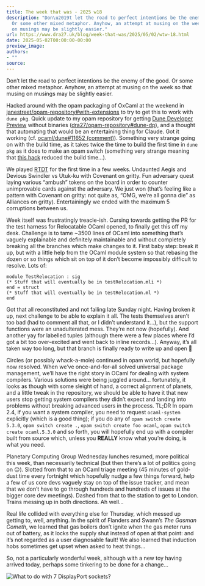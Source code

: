 ```yaml
---
title: The week that was - 2025 w18
description: "Don\u2019t let the road to perfect intentions be the enemy of the good.
  Or some other mixed metaphor. Anyhow, an attempt at musing on the week so that musing
  on musings may be slightly easier."
url: https://www.dra27.uk/blog/week-that-was/2025/05/02/wtw-18.html
date: 2025-05-02T00:00:00-00:00
preview_image:
authors:
- ""
source:
---
```


<p>Don’t let the road to perfect intentions be the enemy of the good. Or some other
mixed metaphor. Anyhow, an attempt at musing on the week so that musing on
musings may be slightly easier.</p>

<p>Hacked around with the opam packaging of OxCaml at the weekend in <a href="https://github.com/janestreet/opam-repository/tree/3cb7f5ee49e3be100d322e4dd9be18aab28dd3e8">janestreet/opam-repository#with-extensions</a>
to try to get this to work with <code class="language-plaintext highlighter-rouge">dune pkg</code>. Quick update to my opam repository
for getting <a href="https://preview.dune.build/">Dune Developer Preview</a> without
binaries (<a href="https://github.com/dra27/opam-repository/commits/e504b2c1857ec9e68b6ece7aaff95c7c6728d2da">dra27/opam-repository#dune-dp</a>),
and a thought that automating that would be an entertaining thing for Claude.
Got it working (cf. <a href="https://github.com/ocaml/dune/issues/11652#issuecomment-2833502572">ocaml/dune#11652 (comment)</a>).
Something very strange going on with the build time, as it takes twice the time
to build the first time in <code class="language-plaintext highlighter-rouge">dune pkg</code> as it does to make an opam switch
(something very strange meaning that <a href="https://github.com/dra27/opam-repository/commit/1f9445b0e8abd8b638260863e80e591548dc420b">this hack</a>
reduced the build time…).</p>

<p>We played <a href="https://boardgamegeek.com/boardgame/256680/return-to-dark-tower">RTDT</a>
for the first time in a few weeks. Undaunted Aegis and Devious Swindler vs
Utuk-ku with Covenant on gritty. Fun adversary quest laying various “ambush”
tokens on the board in order to counter unimprovable cards against the
adversary. We just won (that’s feeling like a pattern with Covenant on gritty:
not quite as, “OMG, we’re all gonna die” as Alliances on gritty).
Entertainingly we ended with the maximum 5 corruptions between us.</p>

<p>Week itself was frustratingly treacle-ish. Cursing towards getting the PR for
the test harness for Relocatable OCaml opened, to finally get this off my desk.
Challenge is to tame ~3500 lines of OCaml into something that’s vaguely
explainable and definitely maintainable and without completely breaking all the
branches which make changes to it. First baby step: break it up, but with a
little help from the OCaml module system so that rebasing the dozen or so things
which sit on top of it don’t become impossibly difficult to resolve. Lots of:</p>
<div class="language-ocaml highlighter-rouge"><div class="highlight"><pre class="highlight"><code><span class="k">module</span> <span class="nc">TestRelocation</span> <span class="o">:</span> <span class="k">sig</span>
<span class="c">(* Stuff that will eventually be in testRelocation.mli *)</span>
<span class="k">end</span> <span class="o">=</span> <span class="k">struct</span>
<span class="c">(* Stuff that will eventually be in testRelocation.ml *)</span>
<span class="k">end</span>
</code></pre></div></div>
<p>Got that all reconstituted and not failing late Sunday night. Having broken it
up, next challenge to be able to explain it all. The tests themselves aren’t too
bad (had to comment all that, or I didn’t understand it…), but the support
functions were an unadulterated mess. They’re not now (hopefully). And another
yay for labelled tuples (although there were a few places where I’d got a bit
too over-excited and went back to inline records…). Anyway, it’s all taken way
too long, but that branch is finally ready to write up and open 🥵</p>

<p>Circles (or possibly whack-a-mole) continued in opam world, but hopefully now
resolved. When we’ve once-and-for-all solved universal package management, we’ll
have the right story in OCaml for dealing with system compilers. Various
solutions were being juggled around… fortunately, it looks as though with some
sleight of hand, a correct alignment of planets, and a little tweak in the
repository, we should be able to have it that new users stop getting system
compilers they didn’t expect and landing into problems without breaking advanced
users in the process. TL;DR In opam 2.4, if you want a system compiler, you need
to request <code class="language-plaintext highlighter-rouge">ocaml-system</code> explicitly (which is a good thing); if you do any of
<code class="language-plaintext highlighter-rouge">opam switch create 5.3.0</code>, <code class="language-plaintext highlighter-rouge">opam switch create .</code>,
<code class="language-plaintext highlighter-rouge">opam switch create foo ocaml</code>, <code class="language-plaintext highlighter-rouge">opam switch create ocaml.5.3.0</code> and so forth,
you will hopefully end up with a compiler built from source which, unless you
<strong>REALLY</strong> know what you’re doing, is what you need.</p>

<p>Planetary Computing Group Wednesday lunches resumed, more political this week,
than necessarily technical (but then there’s a lot of politics going on 😔).
Slotted from that to an OCaml triage meeting (45 minutes of gold-dust time every
fortnight which hopefully nudge a few things forward, help a few of us core devs
vaguely stay on top of the issue tracker, and mean that we don’t have to go
through hundreds and hundreds of issues at the bigger core dev meetings). Dashed
from that to the station to get to London. Trains messing up in both directions.
Ah well…</p>

<p>Real life collided with everything else for Thursday, which messed up getting
to, well, anything. In the spirit of Flanders and Swann’s <em>The Gasman Cometh</em>,
we learned that gas boilers don’t ignite when the gas meter runs out of battery,
as it locks the supply shut instead of open at that point: and it’s not regarded
as a user diagnosable fault! We also learned that induction hobs sometimes get
upset when asked to heat things…</p>

<p>So, not a particularly wonderful week, although with a new toy having arrived
today, perhaps some tinkering to be done for a change…</p>

<p><img src="https://www.dra27.uk/assets/2025-05-02/2025-05-02-precision.jpg" alt="What to do with 7 DisplayPort sockets?"></p>
